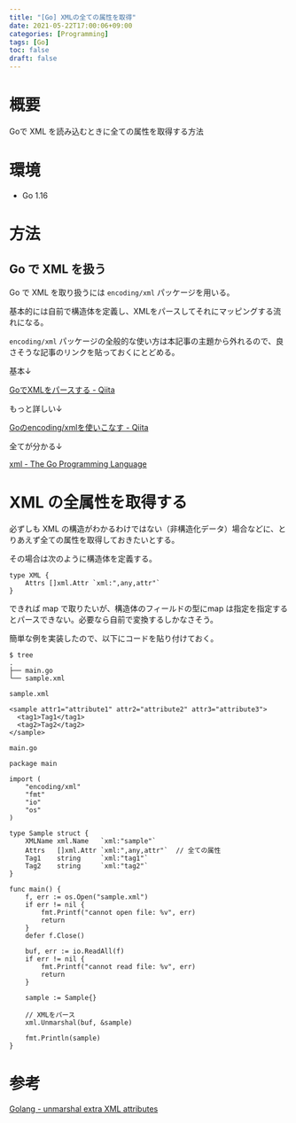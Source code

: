 ```yaml
---
title: "[Go] XMLの全ての属性を取得"
date: 2021-05-22T17:00:06+09:00
categories: [Programming]
tags: [Go]
toc: false
draft: false
---
```



# 概要

Goで XML を読み込むときに全ての属性を取得する方法

<!--more-->

# 環境

- Go 1.16

# 方法

## Go で XML を扱う

Go で XML を取り扱うには `encoding/xml` パッケージを用いる。

基本的には自前で構造体を定義し、XMLをパースしてそれにマッピングする流れになる。

`encoding/xml` パッケージの全般的な使い方は本記事の主題から外れるので、良さそうな記事のリンクを貼っておくにとどめる。

基本↓

[GoでXMLをパースする - Qiita](https://qiita.com/ytkhs/items/948f516ec82c82eaa882)

もっと詳しい↓

[Goのencoding/xmlを使いこなす - Qiita](https://qiita.com/ono_matope/items/70080cc33b75152c5c2a)

全てが分かる↓

[xml - The Go Programming Language](https://golang.org/pkg/encoding/xml/)

# XML の全属性を取得する

必ずしも XML の構造がわかるわけではない（非構造化データ）場合などに、とりあえず全ての属性を取得しておきたいとする。

その場合は次のように構造体を定義する。

```
type XML {
	Attrs []xml.Attr `xml:",any,attr"`
}
```

できれば map で取りたいが、構造体のフィールドの型にmap は指定を指定するとパースできない。必要なら自前で変換するしかなさそう。

簡単な例を実装したので、以下にコードを貼り付けておく。

```text
$ tree
.
├── main.go
└── sample.xml
```

`sample.xml`

```
<sample attr1="attribute1" attr2="attribute2" attr3="attribute3">
  <tag1>Tag1</tag1>
  <tag2>Tag2</tag2>
</sample>
```

`main.go`

```
package main

import (
	"encoding/xml"
	"fmt"
	"io"
	"os"
)

type Sample struct {
	XMLName xml.Name   `xml:"sample"`
	Attrs   []xml.Attr `xml:",any,attr"`  // 全ての属性
	Tag1    string     `xml:"tag1"`
	Tag2    string     `xml:"tag2"`
}

func main() {
	f, err := os.Open("sample.xml")
	if err != nil {
		fmt.Printf("cannot open file: %v", err)
		return
	}
	defer f.Close()

	buf, err := io.ReadAll(f)
	if err != nil {
		fmt.Printf("cannot read file: %v", err)
		return
	}

	sample := Sample{}

	// XMLをパース
	xml.Unmarshal(buf, &sample)

	fmt.Println(sample)
}
```

# 参考

[Golang - unmarshal extra XML attributes](https://stackoverflow.com/questions/25530780/golang-unmarshal-extra-xml-attributes/49950640)